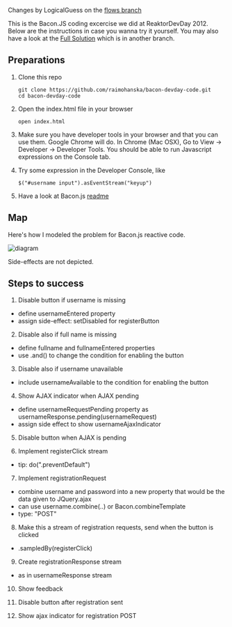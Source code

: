 Changes by LogicalGuess on the [flows branch](https://github.com/logicalguess/bacon-devday-code/tree/flows)

This is the Bacon.JS coding excercise we did at ReaktorDevDay 2012.
Below are the instructions in case you wanna try it yourself. You may also
have a look at the [Full Solution](https://github.com/raimohanska/bacon-devday-code/tree/full-solution) which
is in another branch.

## Preparations

1. Clone this repo

    ~~~
    git clone https://github.com/raimohanska/bacon-devday-code.git
    cd bacon-devday-code
    ~~~

2. Open the index.html file in your browser

    ~~~
    open index.html
    ~~~

3. Make sure you have developer tools in your browser and that you can
   use them. Google Chrome will do. In Chrome (Mac OSX), Go to View ->
Developer -> Developer Tools. You should be able to run Javascript
expressions on the Console tab.

4. Try some expression in the Developer Console, like

    ~~~
    $("#username input").asEventStream("keyup")
    ~~~

5. Have a look at Bacon.js
   [readme](https://github.com/raimohanska/bacon.js/blob/master/README.md)

## Map

Here's how I modeled the problem for Bacon.js reactive code.

![diagram](https://raw.github.com/raimohanska/bacon-devday-code/master/images/registration-form-bacon.png)

Side-effects are not depicted.

## Steps to success

1. Disable button if username is missing
  * define usernameEntered property
  * assign side-effect: setDisabled for registerButton

2. Disable also if full name is missing
  * define fullname and fullnameEntered properties
  * use .and() to change the condition for enabling the button

3. Disable also if username unavailable
  * include usernameAvailable to the condition for enabling the button

4. Show AJAX indicator when AJAX pending
  * define usernameRequestPending property as usernameResponse.pending(usernameRequest)
  * assign side effect to show usernameAjaxIndicator

5. Disable button when AJAX is pending

6. Implement registerClick stream
  * tip: do(".preventDefault")

7. Implement registrationRequest
  * combine username and password into a new property that would be the data given to JQuery.ajax
  * can use username.combine(..) or Bacon.combineTemplate
  * type: "POST"

8. Make this a stream of registration requests, send when the button is clicked
  * .sampledBy(registerClick)

9. Create registrationResponse stream
  * as in usernameResponse stream

10. Show feedback

11. Disable button after registration sent

12. Show ajax indicator for registration POST
